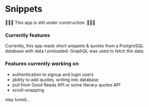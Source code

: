 # Snippets

🚧🚧🚧 This app is still under construction. 🚧🚧🚧

### Currently features
Currently, this app reads short snippets & quotes from a PostgreSQL database with data I preloaded. GraphQL was used to fetch the data.

### Features currently working on
- authentication to signup and login users
- ability to add quotes, writing into database
- pull from Good Reads API or some literary quotes API
- scroll-snapping

stay tuned...
